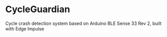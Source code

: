 # CycleGuardian
Cycle crash detection system based on Arduino BLE Sense 33 Rev 2, built with Edge Impulse
